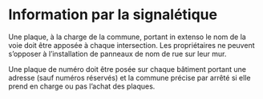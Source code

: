 # Information par la signalétique

Une plaque, à la charge de la commune, portant in extenso le nom de la voie doit être apposée à chaque intersection. Les propriétaires ne peuvent s’opposer à l’installation de panneaux de nom de rue sur leur mur.

Une plaque de numéro doit être posée sur chaque bâtiment portant une adresse (sauf numéros réservés) et la commune précise par arrêté si elle prend en charge ou pas l’achat des plaques.
